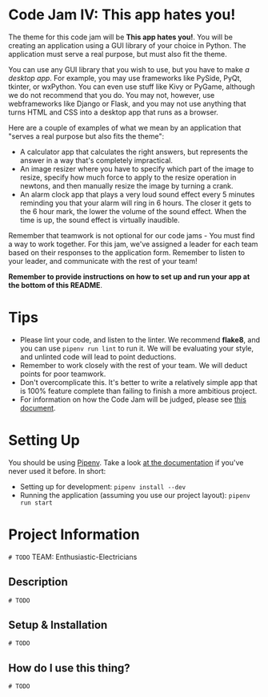 # Code Jam IV: This app hates you!

The theme for this code jam will be **This app hates you!**. You will be creating an application using a GUI library of your choice in Python. The application must serve a real purpose, but must also fit the theme.

You can use any GUI library that you wish to use, but you have to make _a desktop app_. For example, you may use frameworks like PySide, PyQt, tkinter, or wxPython. You can even use stuff like Kivy or PyGame, although we do not recommend that you do. You may not, however, use webframeworks like Django or Flask, and you may not use anything that turns HTML and CSS into a desktop app that runs as a browser. 

Here are a couple of examples of what we mean by an application that "serves a real purpose but also fits the theme":
* A calculator app that calculates the right answers, but represents the answer in a way that's completely impractical.
* An image resizer where you have to specify which part of the image to resize, specify how much force to apply to the resize operation in newtons, and then manually resize the image by turning a crank.
* An alarm clock app that plays a very loud sound effect every 5 minutes reminding you that your alarm will ring in 6 hours. The closer it gets to the 6 hour mark, the lower the volume of the sound effect. When the time is up, the sound effect is virtually inaudible.

Remember that teamwork is not optional for our code jams - You must find a way to work together. For this jam, we've assigned a leader for each team based on their responses to the application form. Remember to listen to your leader, and communicate with the rest of your team! 

**Remember to provide instructions on how to set up and run your app at the bottom of this README**.

# Tips

* Please lint your code, and listen to the linter. We recommend **flake8**, and you can use `pipenv run lint` to run it. We will be evaluating your style, and unlinted code will lead to point deductions.
* Remember to work closely with the rest of your team. We will deduct points for poor teamwork.
* Don't overcomplicate this. It's better to write a relatively simple app that is 100% feature complete than failing to finish a more ambitious project.
* For information on how the Code Jam will be judged, please see [this document](https://wiki.pythondiscord.com/wiki/jams/judging).

# Setting Up

You should be using [Pipenv](https://pipenv.readthedocs.io/en/latest/). Take a look 
[at the documentation](https://pipenv.readthedocs.io/en/latest/) if you've never used it before. In short:

* Setting up for development: `pipenv install --dev`
* Running the application (assuming you use our project layout): `pipenv run start`

# Project Information

`# TODO` TEAM: Enthusiastic-Electricians

## Description

`# TODO`

## Setup & Installation

`# TODO`

## How do I use this thing?

`# TODO`
